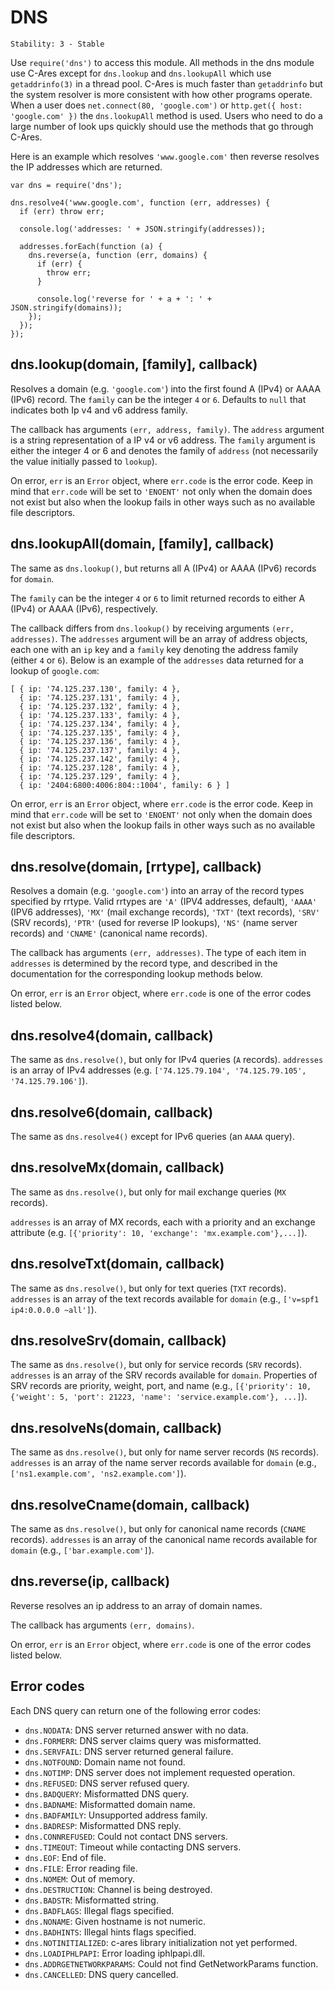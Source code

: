 # DNS

    Stability: 3 - Stable

Use `require('dns')` to access this module. All methods in the dns module
use C-Ares except for `dns.lookup` and `dns.lookupAll` which use
`getaddrinfo(3)` in a thread pool. C-Ares is much faster than `getaddrinfo`
but the system resolver is more consistent with how other programs operate.
When a user does `net.connect(80, 'google.com')` or
`http.get({ host: 'google.com' })` the `dns.lookupAll` method is used.
Users who need to do a large number of look ups quickly should use the
methods that go through C-Ares.

Here is an example which resolves `'www.google.com'` then reverse
resolves the IP addresses which are returned.

    var dns = require('dns');

    dns.resolve4('www.google.com', function (err, addresses) {
      if (err) throw err;

      console.log('addresses: ' + JSON.stringify(addresses));

      addresses.forEach(function (a) {
        dns.reverse(a, function (err, domains) {
          if (err) {
            throw err;
          }

          console.log('reverse for ' + a + ': ' + JSON.stringify(domains));
        });
      });
    });

## dns.lookup(domain, [family], callback)

Resolves a domain (e.g. `'google.com'`) into the first found A (IPv4) or
AAAA (IPv6) record.
The `family` can be the integer `4` or `6`. Defaults to `null` that indicates
both Ip v4 and v6 address family.

The callback has arguments `(err, address, family)`.  The `address` argument
is a string representation of a IP v4 or v6 address. The `family` argument
is either the integer 4 or 6 and denotes the family of `address` (not
necessarily the value initially passed to `lookup`).  

On error, `err` is an `Error` object, where `err.code` is the error code.
Keep in mind that `err.code` will be set to `'ENOENT'` not only when
the domain does not exist but also when the lookup fails in other ways
such as no available file descriptors.


## dns.lookupAll(domain, [family], callback)

The same as `dns.lookup()`, but returns all A (IPv4) or AAAA (IPv6) records for
`domain`.

The `family` can be the integer `4` or `6` to limit returned records to
either A (IPv4) or AAAA (IPv6), respectively.

The callback differs from `dns.lookup()` by receiving arguments `(err, addresses)`.
The `addresses` argument will be an array of address objects, each one with an `ip`
key and a `family` key denoting the address family (either `4` or `6`).  Below is
an example of the `addresses` data returned for a lookup of `google.com`:

    [ { ip: '74.125.237.130', family: 4 },
      { ip: '74.125.237.131', family: 4 },
      { ip: '74.125.237.132', family: 4 },
      { ip: '74.125.237.133', family: 4 },
      { ip: '74.125.237.134', family: 4 },
      { ip: '74.125.237.135', family: 4 },
      { ip: '74.125.237.136', family: 4 },
      { ip: '74.125.237.137', family: 4 },
      { ip: '74.125.237.142', family: 4 },
      { ip: '74.125.237.128', family: 4 },
      { ip: '74.125.237.129', family: 4 },
      { ip: '2404:6800:4006:804::1004', family: 6 } ]

On error, `err` is an `Error` object, where `err.code` is the error code.
Keep in mind that `err.code` will be set to `'ENOENT'` not only when
the domain does not exist but also when the lookup fails in other ways
such as no available file descriptors.


## dns.resolve(domain, [rrtype], callback)

Resolves a domain (e.g. `'google.com'`) into an array of the record types
specified by rrtype. Valid rrtypes are `'A'` (IPV4 addresses, default),
`'AAAA'` (IPV6 addresses), `'MX'` (mail exchange records), `'TXT'` (text
records), `'SRV'` (SRV records), `'PTR'` (used for reverse IP lookups),
`'NS'` (name server records) and `'CNAME'` (canonical name records).

The callback has arguments `(err, addresses)`.  The type of each item
in `addresses` is determined by the record type, and described in the
documentation for the corresponding lookup methods below.

On error, `err` is an `Error` object, where `err.code` is
one of the error codes listed below.


## dns.resolve4(domain, callback)

The same as `dns.resolve()`, but only for IPv4 queries (`A` records).
`addresses` is an array of IPv4 addresses (e.g.
`['74.125.79.104', '74.125.79.105', '74.125.79.106']`).

## dns.resolve6(domain, callback)

The same as `dns.resolve4()` except for IPv6 queries (an `AAAA` query).


## dns.resolveMx(domain, callback)

The same as `dns.resolve()`, but only for mail exchange queries (`MX` records).

`addresses` is an array of MX records, each with a priority and an exchange
attribute (e.g. `[{'priority': 10, 'exchange': 'mx.example.com'},...]`).

## dns.resolveTxt(domain, callback)

The same as `dns.resolve()`, but only for text queries (`TXT` records).
`addresses` is an array of the text records available for `domain` (e.g.,
`['v=spf1 ip4:0.0.0.0 ~all']`).

## dns.resolveSrv(domain, callback)

The same as `dns.resolve()`, but only for service records (`SRV` records).
`addresses` is an array of the SRV records available for `domain`. Properties
of SRV records are priority, weight, port, and name (e.g.,
`[{'priority': 10, {'weight': 5, 'port': 21223, 'name': 'service.example.com'}, ...]`).

## dns.resolveNs(domain, callback)

The same as `dns.resolve()`, but only for name server records (`NS` records).
`addresses` is an array of the name server records available for `domain`
(e.g., `['ns1.example.com', 'ns2.example.com']`).

## dns.resolveCname(domain, callback)

The same as `dns.resolve()`, but only for canonical name records (`CNAME`
records). `addresses` is an array of the canonical name records available for
`domain` (e.g., `['bar.example.com']`).

## dns.reverse(ip, callback)

Reverse resolves an ip address to an array of domain names.

The callback has arguments `(err, domains)`.

On error, `err` is an `Error` object, where `err.code` is
one of the error codes listed below.

## Error codes

Each DNS query can return one of the following error codes:

- `dns.NODATA`: DNS server returned answer with no data.
- `dns.FORMERR`: DNS server claims query was misformatted.
- `dns.SERVFAIL`: DNS server returned general failure.
- `dns.NOTFOUND`: Domain name not found.
- `dns.NOTIMP`: DNS server does not implement requested operation.
- `dns.REFUSED`: DNS server refused query.
- `dns.BADQUERY`: Misformatted DNS query.
- `dns.BADNAME`: Misformatted domain name.
- `dns.BADFAMILY`: Unsupported address family.
- `dns.BADRESP`: Misformatted DNS reply.
- `dns.CONNREFUSED`: Could not contact DNS servers.
- `dns.TIMEOUT`: Timeout while contacting DNS servers.
- `dns.EOF`: End of file.
- `dns.FILE`: Error reading file.
- `dns.NOMEM`: Out of memory.
- `dns.DESTRUCTION`: Channel is being destroyed.
- `dns.BADSTR`: Misformatted string.
- `dns.BADFLAGS`: Illegal flags specified.
- `dns.NONAME`: Given hostname is not numeric.
- `dns.BADHINTS`: Illegal hints flags specified.
- `dns.NOTINITIALIZED`: c-ares library initialization not yet performed.
- `dns.LOADIPHLPAPI`: Error loading iphlpapi.dll.
- `dns.ADDRGETNETWORKPARAMS`: Could not find GetNetworkParams function.
- `dns.CANCELLED`: DNS query cancelled.


